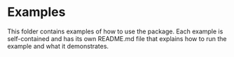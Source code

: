# Examples

This folder contains examples of how to use the package. Each example is self-contained and has its own README.md file that explains how to run the example and what it demonstrates.

